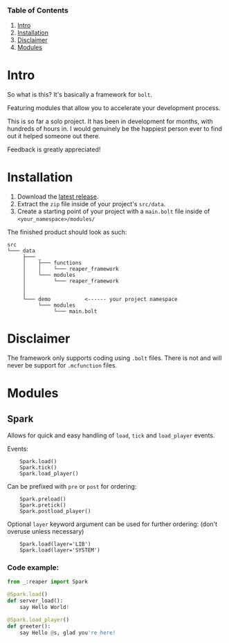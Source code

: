 
### Table of Contents
 
1. [Intro](#intro)
2. [Installation](#installation)
3. [Disclaimer](#disclaimer)
4. [Modules](#modules)
  
  
  
  
  
  
# Intro
So what is this? It's basically a framework for `bolt`.

Featuring modules that allow you to accelerate your development process.



This is so far a solo project. It has been in development for months, with hundreds of hours in.
I would genuinely be the happiest person ever to find out it helped someone out there.

Feedback is greatly appreciated!


# Installation

1. Download the [latest release](https://github.com/reapermc/reaper_framework/releases/latest).
2. Extract the `zip` file inside of your project's `src/data`.
3. Create a starting point of your project with a `main.bolt` file inside of `<your_namespace>/modules/`

The finished product should look as such:

```
src
└─── data
	 ├─── _                          
     │    ├─── functions   
     │    │    └─── reaper_framework
     │    └─── modules
     │         └─── reaper_framework
     │
     │
	 └─── demo           <------ your project namespace
          └─── modules
               └─── main.bolt
```

# Disclaimer

The framework only supports coding using `.bolt` files.
There is not and will never be support for `.mcfunction` files.


# Modules

## Spark

Allows for quick and easy handling of `load`, `tick` and `load_player` events.

Events:
```
	Spark.load()
	Spark.tick()
	Spark.load_player()
```

Can be prefixed with `pre` or `post` for ordering:
```
	Spark.preload()
	Spark.pretick()
	Spark.postload_player()
```
Optional `layer` keyword argument can be used for further ordering:
(don't overuse unless necessary)
```
	Spark.load(layer='LIB')
	Spark.load(layer='SYSTEM')
```

### Code example:
```py
from _:reaper import Spark

@Spark.load()
def server_load():
	say Hello World!

@Spark.load_player()
def greeter():
	say Hello @s, glad you're here!

```







